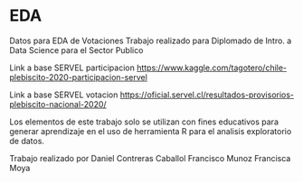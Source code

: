 # EDA
Datos para EDA de Votaciones 
Trabajo realizado para Diplomado de  Intro. a Data Science para el Sector Publico

Link a base SERVEL participacion https://www.kaggle.com/tagotero/chile-plebiscito-2020-participacion-servel 

Link a base SERVEL votacion https://oficial.servel.cl/resultados-provisorios-plebiscito-nacional-2020/

Los elementos de este trabajo solo se utilizan con fines educativos para generar aprendizaje en el uso de herramienta R para el analisis exploratorio de datos.

Trabajo realizado por
Daniel Contreras Caballol
Francisco Munoz 
Francisca Moya

